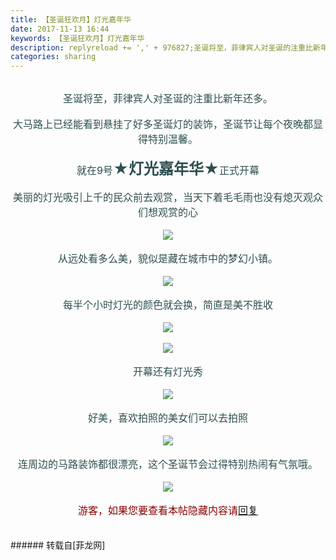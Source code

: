 ```yaml
---
title: 【圣诞狂欢月】灯光嘉年华
date: 2017-11-13 16:44
keywords: 【圣诞狂欢月】灯光嘉年华
description: replyreload += ',' + 976827;圣诞将至，菲律宾人对圣诞的注重比新年还多。大马路上已经能看到悬挂了好多圣诞灯的装饰，圣诞节让每个夜晚都显得特别温馨。就在9号★灯光嘉年华★正式开幕美丽的灯光吸引上千的民众前去观赏，当天下着毛毛雨也没有熄灭观众们想观赏的心从远处看多么美，貌似是藏在城市中的梦幻小镇。每半个小时灯光的颜色就会换，简直是美不胜收开幕还有灯光秀好美，喜欢拍照的美女们可以去拍照连周边的马路装饰都很漂亮，这个圣诞节会过得特别热闹有气氛哦。游客，如果您要查看本帖隐藏内容请回复
categories: sharing
---
```

<td class="t_f" id="postmessage_976827">

<script type="4bdb506f2171306d096be65b-text/javascript">replyreload += ',' + 976827;</script><div align="center"><img alt="" border="0" class="zoom" data-cf-modified-4bdb506f2171306d096be65b-="" file="http://files.57gif.com/webgif/0/3/a8/04fdd87a5340e433f599855e7d3fa.gif" id="aimg_b6vno" lazyloadthumb="1" onclick="" onmouseover="" src="http://files.57gif.com/webgif/0/3/a8/04fdd87a5340e433f599855e7d3fa.gif"/></div><br/>
<div align="center"><font size="3"><font color="#2f4f4f">圣诞将至，菲律宾人对圣诞的注重比新年还多。</font></font></div><br/>
<div align="center"><font size="3"><font color="#2f4f4f">大马路上已经能看到悬挂了好多圣诞灯的装饰，圣诞节让每个夜晚都显得特别温馨。</font></font></div><br/>
<div align="center"><font size="3"><font color="#2f4f4f">就在9号</font></font><font size="5"><font color="#2f4f4f"><strong>★灯光嘉年华★</strong></font></font><font size="3"><font color="#2f4f4f">正式开幕</font></font></div><br/>
<div align="center"><font size="3"><font color="#2f4f4f">美丽的灯光吸引上千的民众前去观赏，当天下着毛毛雨也没有熄灭观众们想观赏的心</font></font></div><br/>
<div align="center">

<img aid="675646" data-cf-modified-4bdb506f2171306d096be65b-="" file="data/attachment/forum/201711/13/160836fqz6ta76znnq5524.jpg.thumb.jpg" id="aimg_675646" inpost="1" onclick="" onmouseover="" src="http://www.flw.ph/data/attachment/forum/201711/13/160836fqz6ta76znnq5524.jpg" style="cursor:pointer" zoomfile="data/attachment/forum/201711/13/160836fqz6ta76znnq5524.jpg"/>


</div><br/>
<div align="center"><font size="3"><font color="#2f4f4f">从远处看多么美，貌似是藏在城市中的梦幻小镇。</font></font></div><br/>
<div align="center">

<img aid="675645" data-cf-modified-4bdb506f2171306d096be65b-="" file="data/attachment/forum/201711/13/160835ikijhlh8wppjsz84.jpeg.thumb.jpg" id="aimg_675645" inpost="1" onclick="" onmouseover="" src="http://www.flw.ph/data/attachment/forum/201711/13/160835ikijhlh8wppjsz84.jpeg" style="cursor:pointer" zoomfile="data/attachment/forum/201711/13/160835ikijhlh8wppjsz84.jpeg"/>


</div><br/>
<div align="center"><font size="3"><font color="#2f4f4f">每半个小时灯光的颜色就会换，简直是美不胜收</font></font></div><br/>
<div align="center">

<img aid="675644" data-cf-modified-4bdb506f2171306d096be65b-="" file="data/attachment/forum/201711/13/160833ni26zbhyymsyyzrj.jpg.thumb.jpg" id="aimg_675644" inpost="1" onclick="" onmouseover="" src="http://www.flw.ph/data/attachment/forum/201711/13/160833ni26zbhyymsyyzrj.jpg" style="cursor:pointer" zoomfile="data/attachment/forum/201711/13/160833ni26zbhyymsyyzrj.jpg"/>


</div><br/>
<div align="center">

<img aid="675643" data-cf-modified-4bdb506f2171306d096be65b-="" file="data/attachment/forum/201711/13/160832samahihfm0aaj8a3.jpg.thumb.jpg" id="aimg_675643" inpost="1" onclick="" onmouseover="" src="http://www.flw.ph/data/attachment/forum/201711/13/160832samahihfm0aaj8a3.jpg" style="cursor:pointer" zoomfile="data/attachment/forum/201711/13/160832samahihfm0aaj8a3.jpg"/>


</div><br/>
<div align="center"><font size="3"><font color="#2f4f4f">开幕还有灯光秀</font></font></div><br/>
<div align="center">

<img aid="675642" data-cf-modified-4bdb506f2171306d096be65b-="" file="data/attachment/forum/201711/13/160831xtqk7tzzxqf4q96n.jpg.thumb.jpg" id="aimg_675642" inpost="1" onclick="" onmouseover="" src="http://www.flw.ph/data/attachment/forum/201711/13/160831xtqk7tzzxqf4q96n.jpg" style="cursor:pointer" zoomfile="data/attachment/forum/201711/13/160831xtqk7tzzxqf4q96n.jpg"/>


</div><br/>
<div align="center"><font size="3"><font color="#2f4f4f">好美，喜欢拍照的美女们可以去拍照</font></font></div><br/>
<div align="center">

<img aid="675641" data-cf-modified-4bdb506f2171306d096be65b-="" file="data/attachment/forum/201711/13/160830zsknk541w4uh5wus.jpg.thumb.jpg" id="aimg_675641" inpost="1" onclick="" onmouseover="" src="http://www.flw.ph/data/attachment/forum/201711/13/160830zsknk541w4uh5wus.jpg" style="cursor:pointer" zoomfile="data/attachment/forum/201711/13/160830zsknk541w4uh5wus.jpg"/>


</div><br/>
<div align="center"><font size="3"><font color="#2f4f4f">连周边的马路装饰都很漂亮，这个圣诞节会过得特别热闹有气氛哦。</font></font></div><br/>
<div align="center">

<img aid="675647" data-cf-modified-4bdb506f2171306d096be65b-="" file="data/attachment/forum/201711/13/160838p3q9undxdxjnjmuj.jpg.thumb.jpg" id="aimg_675647" inpost="1" onclick="" onmouseover="" src="http://www.flw.ph/data/attachment/forum/201711/13/160838p3q9undxdxjnjmuj.jpg" style="cursor:pointer" zoomfile="data/attachment/forum/201711/13/160838p3q9undxdxjnjmuj.jpg"/>


</div><br/>
<div align="center"><font size="3"><font color="#8b0000"><div class="locked">游客，如果您要查看本帖隐藏内容请<a data-cf-modified-4bdb506f2171306d096be65b-="" href="forum.php?mod=post&amp;action=reply&amp;fid=47&amp;tid=285136" onclick="if (!window.__cfRLUnblockHandlers) return false; showWindow('reply', this.href)">回复</a></div></font></font></div><br/>
<br/>
</td>
###### 转载自[菲龙网]